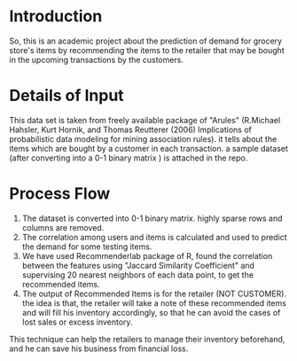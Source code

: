 # Introduction
So, this is an academic project about the prediction of demand for grocery store's items by recommending the items to the retailer that may be bought in the upcoming transactions by the customers.

# Details of Input
This data set is taken from freely available package of "Arules" (R.Michael Hahsler, Kurt Hornik, and Thomas Reutterer (2006) Implications of probabilistic data modeling for mining association rules). it tells about the items which are bought by a customer in each transaction.  a sample dataset (after converting into a 0-1 binary matrix ) is attached in the repo.

# Process Flow
1. The dataset is converted into 0-1 binary matrix. highly sparse rows and columns are removed.
2. The correlation among users and items is calculated and used to predict the demand for some testing items.
3. We have used Recommenderlab package of R, found the correlation between the features using "Jaccard Similarity Coefficient" and supervising 20 nearest neighbors of each data point, to get the recommended items.
4. The output of Recommended Items is for the retailer (NOT CUSTOMER). the idea is that, the retailer will take a note of these recommended items and will fill his inventory accordingly, so that he can avoid the cases of lost sales or excess inventory.

This technique can help the retailers to manage their inventory beforehand, and he can save his business from financial loss.

